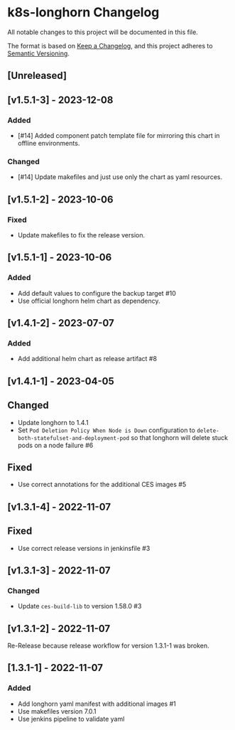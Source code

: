 # k8s-longhorn Changelog
All notable changes to this project will be documented in this file.

The format is based on [Keep a Changelog](https://keepachangelog.com/en/1.0.0/),
and this project adheres to [Semantic Versioning](https://semver.org/spec/v2.0.0.html).

## [Unreleased]

## [v1.5.1-3] - 2023-12-08
### Added
- [#14] Added component patch template file for mirroring this chart in offline environments.

### Changed
- [#14] Update makefiles and just use only the chart as yaml resources.

## [v1.5.1-2] - 2023-10-06
### Fixed
- Update makefiles to fix the release version.

## [v1.5.1-1] - 2023-10-06
### Added
- Add default values to configure the backup target #10
- Use official longhorn helm chart as dependency.

## [v1.4.1-2] - 2023-07-07
### Added
- Add additional helm chart as release artifact #8

## [v1.4.1-1] - 2023-04-05
## Changed
- Update longhorn to 1.4.1
- Set `Pod Deletion Policy When Node is Down` configuration to `delete-both-statefulset-and-deployment-pod`
  so that longhorn will delete stuck pods on a node failure #6

## Fixed
- Use correct annotations for the additional CES images #5

## [v1.3.1-4] - 2022-11-07
## Fixed
- Use correct release versions in jenkinsfile #3

## [v1.3.1-3] - 2022-11-07
### Changed
- Update `ces-build-lib` to version 1.58.0 #3

## [v1.3.1-2] - 2022-11-07
Re-Release because release workflow for version 1.3.1-1 was broken.

## [1.3.1-1] - 2022-11-07
### Added
- Add longhorn yaml manifest with additional images #1
- Use makefiles version 7.0.1
- Use jenkins pipeline to validate yaml



